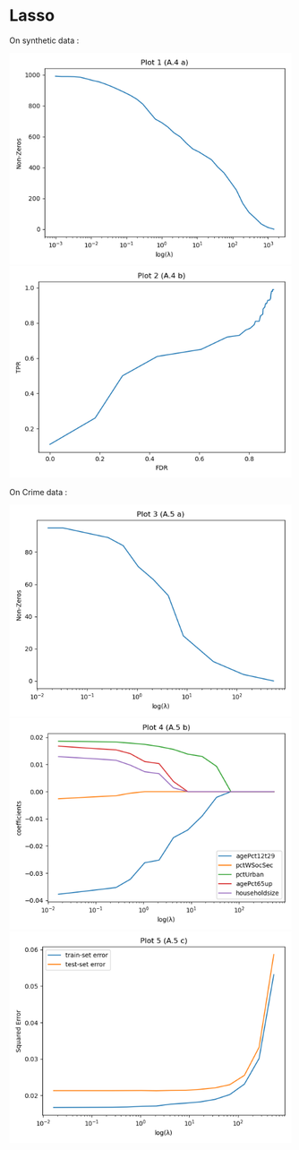 # Lasso

On synthetic data :

![](https://github.com/Ali-Jahan/Lasso/blob/master/plots/A4a.png)
![](https://github.com/Ali-Jahan/Lasso/blob/master/plots/A4b.png)

On Crime data :

![](https://github.com/Ali-Jahan/Lasso/blob/master/plots/A5a.png)
![](https://github.com/Ali-Jahan/Lasso/blob/master/plots/A5b.png)
![](https://github.com/Ali-Jahan/Lasso/blob/master/plots/A5c.png)
